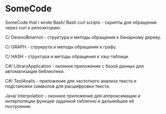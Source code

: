 # SomeCode
SomeCode that i wrote
Bash/ Bash curl scripts - скрипты для обращения через curl к репозиторию.

C/ DerevoBinarnot - структура и методы обращения к бинарному дереву.

C/ GRAPH - струкрута и методы обращения к графу.

C/ HASH - структура и методы обращения к хэш-таблице.

C#/ LibraryApplication - оконное приложение с базой данных для автоматизации библиотеки.

С#/ TextAnalis - приложение для частотного анализа текста и подстановки символов для расшифровки текста.

Java/ Interpolation - оконное приложение для аппроксимации и интерполяции функции заданной таблично и дальнейшее её построение.

